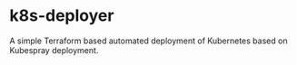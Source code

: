 # k8s-deployer
A simple Terraform based automated deployment of Kubernetes based on Kubespray deployment.
